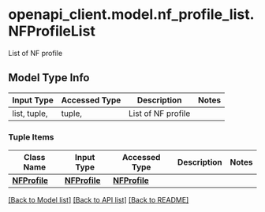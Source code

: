 # openapi_client.model.nf_profile_list.NFProfileList

List of NF profile

## Model Type Info
Input Type | Accessed Type | Description | Notes
------------ | ------------- | ------------- | -------------
list, tuple,  | tuple,  | List of NF profile | 

### Tuple Items
Class Name | Input Type | Accessed Type | Description | Notes
------------- | ------------- | ------------- | ------------- | -------------
[**NFProfile**](NFProfile.md) | [**NFProfile**](NFProfile.md) | [**NFProfile**](NFProfile.md) |  | 

[[Back to Model list]](../../README.md#documentation-for-models) [[Back to API list]](../../README.md#documentation-for-api-endpoints) [[Back to README]](../../README.md)

